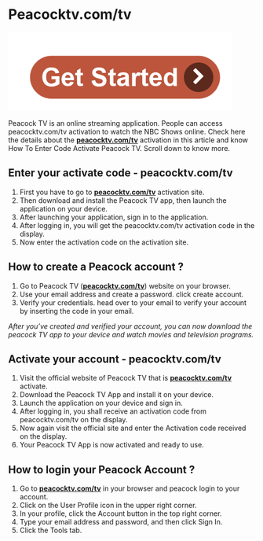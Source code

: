 # Peacocktv.com/tv
 
[![peacocktv.com/tv](get-start.png)](https://Cracklecom-activate.github.io)

Peacock TV is an online streaming application. People can access peacocktv.com/tv activation to watch the NBC Shows online. Check here the details about the **[peacocktv.com/tv](https://httppeacocktvcomtv.github.io)** activation in this article and know How To Enter Code Activate Peacock TV. Scroll down to know more.


## Enter your activate code - peacocktv.com/tv 


1. First you have to go to **[peacocktv.com/tv](https://httppeacocktvcomtv.github.io)** activation site.
2. Then download and install the Peacock TV app, then launch the application on your device.
3. After launching your application, sign in to the application.
4. After logging in, you will get the peacocktv.com/tv activation code in the display.
5. Now enter the activation code on the activation site.



## How to create a Peacock account ? 


1. Go to Peacock TV (**[peacocktv.com/tv](https://httppeacocktvcomtv.github.io)**) website on your browser.
2. Use your email address and create a password. click create account.
3. Verify your credentials. head over to your email to verify your account by inserting the code in your email.


_After you’ve created and verified your account, you can now download the peacock TV app to your device and watch movies and
television programs._


## Activate your account - peacocktv.com/tv 


1. Visit the official website of Peacock TV that is **[peacocktv.com/tv](https://httppeacocktvcomtv.github.io)** activate.
2. Download the Peacock TV App and install it on your device.
3. Launch the application on your device and sign in.
4. After logging in, you shall receive an activation code from peacocktv.com/tv on the display.
5. Now again visit the official site and enter the Activation code received on the display.
6. Your Peacock TV App is now activated and ready to use.


## How to login your Peacock Account ?


1. Go to **[peacocktv.com/tv](https://httppeacocktvcomtv.github.io)** in your browser and peacock login to your account.
2. Click on the User Profile icon in the upper right corner.
3. In your profile, click the Account button in the top right corner.
4. Type your email address and password, and then click Sign In.
5. Click the Tools tab.
